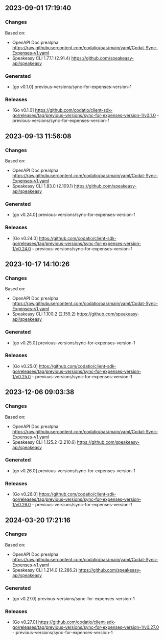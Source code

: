 

## 2023-09-01 17:19:40
### Changes
Based on:
- OpenAPI Doc prealpha https://raw.githubusercontent.com/codatio/oas/main/yaml/Codat-Sync-Expenses-v1.yaml
- Speakeasy CLI 1.77.1 (2.91.4) https://github.com/speakeasy-api/speakeasy
### Generated
- [go v0.1.0] previous-versions/sync-for-expenses-version-1
### Releases
- [Go v0.1.0] https://github.com/codatio/client-sdk-go/releases/tag/previous-versions/sync-for-expenses-version-1/v0.1.0 - previous-versions/sync-for-expenses-version-1

## 2023-09-13 11:56:08
### Changes
Based on:
- OpenAPI Doc prealpha https://raw.githubusercontent.com/codatio/oas/main/yaml/Codat-Sync-Expenses-v1.yaml
- Speakeasy CLI 1.83.0 (2.109.1) https://github.com/speakeasy-api/speakeasy
### Generated
- [go v0.24.0] previous-versions/sync-for-expenses-version-1
### Releases
- [Go v0.24.0] https://github.com/codatio/client-sdk-go/releases/tag/previous-versions/sync-for-expenses-version-1/v0.24.0 - previous-versions/sync-for-expenses-version-1

## 2023-10-17 14:10:26
### Changes
Based on:
- OpenAPI Doc prealpha https://raw.githubusercontent.com/codatio/oas/main/yaml/Codat-Sync-Expenses-v1.yaml
- Speakeasy CLI 1.100.2 (2.159.2) https://github.com/speakeasy-api/speakeasy
### Generated
- [go v0.25.0] previous-versions/sync-for-expenses-version-1
### Releases
- [Go v0.25.0] https://github.com/codatio/client-sdk-go/releases/tag/previous-versions/sync-for-expenses-version-1/v0.25.0 - previous-versions/sync-for-expenses-version-1

## 2023-12-06 09:03:38
### Changes
Based on:
- OpenAPI Doc prealpha https://raw.githubusercontent.com/codatio/oas/main/yaml/Codat-Sync-Expenses-v1.yaml
- Speakeasy CLI 1.125.2 (2.210.6) https://github.com/speakeasy-api/speakeasy
### Generated
- [go v0.26.0] previous-versions/sync-for-expenses-version-1
### Releases
- [Go v0.26.0] https://github.com/codatio/client-sdk-go/releases/tag/previous-versions/sync-for-expenses-version-1/v0.26.0 - previous-versions/sync-for-expenses-version-1

## 2024-03-20 17:21:16
### Changes
Based on:
- OpenAPI Doc prealpha https://raw.githubusercontent.com/codatio/oas/main/yaml/Codat-Sync-Expenses-v1.yaml
- Speakeasy CLI 1.214.0 (2.286.2) https://github.com/speakeasy-api/speakeasy
### Generated
- [go v0.27.0] previous-versions/sync-for-expenses-version-1
### Releases
- [Go v0.27.0] https://github.com/codatio/client-sdk-go/releases/tag/previous-versions/sync-for-expenses-version-1/v0.27.0 - previous-versions/sync-for-expenses-version-1